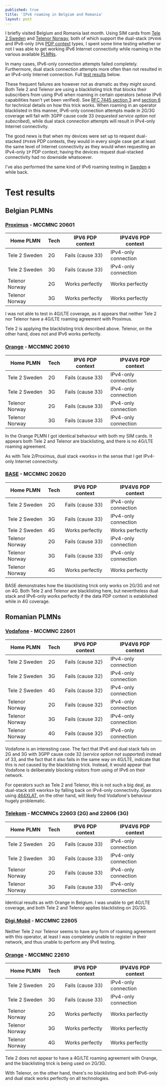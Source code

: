 ```yaml
---
published: true
title: 'IPv6 roaming in Belgium and Romania'
layout: post
---
```


I briefly visited Belgium and Romania last month. Using SIM cards from [Tele 2
Sweden](http://www.tele2.se) and [Telenor Norway](https://www.telenor.no), both
of which support the dual-stack `IPV4V6` and IPv6-only `IPV6` [PDP
context](https://en.wikipedia.org/wiki/GPRS_core_network#PDP_context) types, I
spent some time testing whether or not I was able to get working IPv6 Internet
connectivity while roaming in the various available
[PLMNs](https://en.wikipedia.org/wiki/Public_land_mobile_network).

In many cases, IPv6-only connection attempts failed completely. Furthermore,
dual stack connection attempts more often than not resulted in an IPv4-only
Internet connection. Full [test results](#test-results) below.

These frequent failures are however not as dramatic as they might sound. Both
Tele 2 and Telenor are using a blacklisting trick that blocks their subscribers
from using IPv6 when roaming in certain operators (whose IPv6 capabilities
hasn't yet been verified). See [RFC 7445 section
3](https://tools.ietf.org/html/rfc7445#section-3) and [section
6](https://tools.ietf.org/html/rfc7445#section-6) for technical details on how
this trick works. When roaming in an operator blacklisted in this manner,
IPv6-only connection attempts made in 2G/3G coverage will fail with 3GPP cause
code 33 (*requested service option not subscribed*), while dual stack
connection attempts will result in IPv4-only Internet connectivity.

The good news is that when my devices were set up to request dual-stacked
`IPV4V6` PDP contexts, they would in every single case get at least the same
level of Internet connectivity as they would when requesting an IPv4-only `IP`
PDP context; having the devices request dual-stacked connectivity had no
downside whatsoever.

I've also performed the same kind of IPv6 roaming testing in
[Sweden](/2016/11/21/ipv6-roaming-in-sweden.html) a while back.

# Test results

## Belgian PLMNs

### [Proximus](http://www.proximus.be) - MCCMNC 20601

| Home PLMN      | Tech | IPV6 PDP context | IPV4V6 PDP context   |
|----------------|------|------------------|----------------------|
| Tele 2 Sweden  | 2G   | Fails (cause 33) | IPv4-only connection |
| Tele 2 Sweden  | 3G   | Fails (cause 33) | IPv4-only connection |
| Telenor Norway | 2G   | Works perfectly  | Works perfectly      |
| Telenor Norway | 3G   | Works perfectly  | Works perfectly      |

I was not able to test in 4G/LTE coverage, as it appears that neither Tele 2
nor Telenor have a 4G/LTE roaming agreement with Proximus.

Tele 2 is applying the blacklisting trick described above. Telenor, on the
other hand, does not and IPv6 works perfectly.

### [Orange](https://www.orange.be) - MCCMNC 20610

| Home PLMN      | Tech | IPV6 PDP context | IPV4V6 PDP context   |
|----------------|------|------------------|----------------------|
| Tele 2 Sweden  | 2G   | Fails (cause 33) | IPv4-only connection |
| Tele 2 Sweden  | 3G   | Fails (cause 33) | IPv4-only connection |
| Telenor Norway | 2G   | Fails (cause 33) | IPv4-only connection |
| Telenor Norway | 3G   | Fails (cause 33) | IPv4-only connection |

In the Orange PLMN I got identical behaviour with both my SIM cards. It appears
both Tele 2 and Telenor are blacklisting, and there is no 4G/LTE roaming
agreement.

As with Tele 2/Proximus, dual stack «works» in the sense that I get IPv4-only
Internet connectivity.

### [BASE](https://www.base.be) - MCCMNC 20620

| Home PLMN      | Tech | IPV6 PDP context | IPV4V6 PDP context   |
|----------------|------|------------------|----------------------|
| Tele 2 Sweden  | 2G   | Fails (cause 33) | IPv4-only connection |
| Tele 2 Sweden  | 3G   | Fails (cause 33) | IPv4-only connection |
| Tele 2 Sweden  | 4G   | Works perfectly  | Works perfectly      |
| Telenor Norway | 2G   | Fails (cause 33) | IPv4-only connection |
| Telenor Norway | 3G   | Fails (cause 33) | IPv4-only connection |
| Telenor Norway | 4G   | Works perfectly  | Works perfectly      |

BASE demonstrates how the blacklisting trick only works on 2G/3G and not on 4G.
Both Tele 2 and Telenor are blacklisting here, but nevertheless dual stack and
IPv6-only works perfectly if the data PDP context is established while in 4G
coverage.

## Romanian PLMNs

### [Vodafone](https://www.vodafone.ro) - MCCMNC 22601

| Home PLMN      | Tech | IPV6 PDP context | IPV4V6 PDP context   |
|----------------|------|------------------|----------------------|
| Tele 2 Sweden  | 2G   | Fails (cause 32) | IPv4-only connection |
| Tele 2 Sweden  | 3G   | Fails (cause 32) | IPv4-only connection |
| Tele 2 Sweden  | 4G   | Fails (cause 32) | IPv4-only connection |
| Telenor Norway | 2G   | Fails (cause 32) | IPv4-only connection |
| Telenor Norway | 3G   | Fails (cause 32) | IPv4-only connection |
| Telenor Norway | 4G   | Fails (cause 32) | IPv4-only connection |

Vodafone is an interesting case. The fact that IPv6 and dual stack fails on 2G
and 3G with 3GPP cause code 32 (*service option not supported*) instead of 33,
and the fact that it also fails in the same way on 4G/LTE, indicate that this
is *not* caused by the blacklisting trick. Instead, it would appear that
Vodafone is deliberately blocking visitors from using of IPv6 on their network.

For operators such as Tele 2 and Telenor, this is not such a big deal, as
dual-stack still «works» by falling back on IPv4-only connectivity. Operators
using [464XLAT](https://tools.ietf.org/html/rfc6877), on the other hand, will
likely find Vodafone's behaviour hugely problematic.

### [Telekom](https://www.telekom.ro) - MCCMNCs 22603 (2G) and 22606 (3G)

| Home PLMN      | Tech | IPV6 PDP context | IPV4V6 PDP context   |
|----------------|------|------------------|----------------------|
| Tele 2 Sweden  | 2G   | Fails (cause 33) | IPv4-only connection |
| Tele 2 Sweden  | 3G   | Fails (cause 33) | IPv4-only connection |
| Telenor Norway | 2G   | Fails (cause 33) | IPv4-only connection |
| Telenor Norway | 3G   | Fails (cause 33) | IPv4-only connection |

Identical results as with Orange in Belgium. I was unable to get 4G/LTE
coverage, and both Tele 2 and Telenor applies blacklisting on 2G/3G.

### [Digi.Mobil](http://www.rcs-rds.ro) - MCCMNC 22605

Neither Tele 2 nor Telenor seems to have any form of roaming agreement with
this operator, at least I was completely unable to register in their network,
and thus unable to perform any IPv6 testing.

### [Orange](https://www.orange.ro) - MCCMNC 22610

| Home PLMN      | Tech | IPV6 PDP context | IPV4V6 PDP context   |
|----------------|------|------------------|----------------------|
| Tele 2 Sweden  | 2G   | Fails (cause 33) | IPv4-only connection |
| Tele 2 Sweden  | 3G   | Fails (cause 33) | IPv4-only connection |
| Telenor Norway | 2G   | Works perfectly  | Works perfectly      |
| Telenor Norway | 3G   | Works perfectly  | Works perfectly      |
| Telenor Norway | 4G   | Works perfectly  | Works perfectly      |

Tele 2 does not appear to have a 4G/LTE roaming agreement with Orange, and the
blacklisting trick is being used on 2G/3G.

With Telenor, on the other hand, there's no blacklisting and both IPv6-only and
dual stack works perfectly on all technologies.
